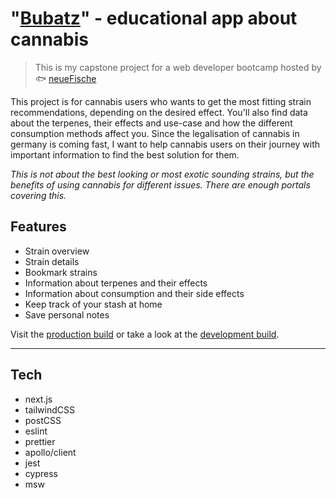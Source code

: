 # "[Bubatz](https://bubatz.breznsoiza.com/)" - educational app about cannabis
> This is my capstone project for a web developer bootcamp hosted by :fish: [neueFische](https://www.neuefische.de/)

This project is for cannabis users who wants to get the most fitting strain recommendations, depending on the desired effect. You'll also find data about the terpenes, their effects and use-case and how the different consumption methods affect you.
Since the legalisation of cannabis in germany is coming fast, I want to help cannabis users on their journey with important information to find the best solution for them.

_This is not about the best looking or most exotic sounding strains, but the benefits of using cannabis for different issues. There are enough portals covering this._

## Features
* Strain overview
* Strain details
* Bookmark strains
* Information about terpenes and their effects
* Information about consumption and their side effects
* Keep track of your stash at home
* Save personal notes

Visit the [production build](https://bubatz.breznsoiza.com/) or take a look at the [development build](https://nf-capstone-bubatz-dev.vercel.app/).

---

## Tech
- next.js
- tailwindCSS
- postCSS
- eslint
- prettier
- apollo/client
- jest
- cypress
- msw
